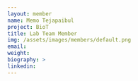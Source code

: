 ```yaml
---
layout: member
name: Memo Tejapaibul
project: BioT
title: Lab Team Member
img: /assets/images/members/default.png
email:
weight: 
biography: >
linkedin:
---
```

